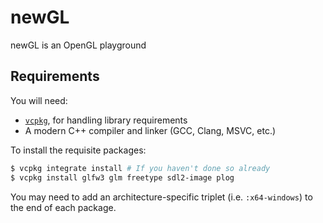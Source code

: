 # newGL
newGL is an OpenGL playground

## Requirements
You will need:
* [`vcpkg`](https://vcpkg.io), for handling library requirements
* A modern C++ compiler and linker (GCC, Clang, MSVC, etc.)

To install the requisite packages:
```bash
$ vcpkg integrate install # If you haven't done so already
$ vcpkg install glfw3 glm freetype sdl2-image plog
```

You may need to add an architecture-specific triplet (i.e. `:x64-windows`) to the end of each package.